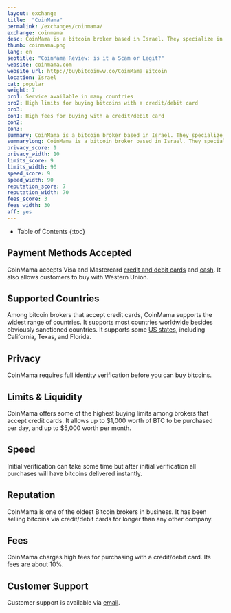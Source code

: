 ```yaml
---
layout: exchange
title:  "CoinMama"
permalink: /exchanges/coinmama/
exchange: coinmama
desc: CoinMama is a bitcoin broker based in Israel. They specialize in selling bitcoins for credit card to nearly anyone in the world.   
thumb: coinmama.png
lang: en
seotitle: "CoinMama Review: is it a Scam or Legit?"
website: coinmama.com
website_url: http://buybitcoinww.co/CoinMama_Bitcoin
location: Israel
cat: popular
weight: 7
pro1: Service available in many countries
pro2: High limits for buying bitcoins with a credit/debit card
pro3: 
con1: High fees for buying with a credit/debit card
con2: 
con3:
summary: CoinMama is a bitcoin broker based in Israel. They specialize in selling bitcoins for credit card to nearly anyone in the world. 
summarylong: CoinMama is a bitcoin broker based in Israel. They specialize in selling bitcoins for credit card to nearly anyone in the world. 
privacy_score: 1
privacy_width: 10
limits_score: 9
limits_width: 90
speed_score: 9
speed_width: 90
reputation_score: 7
reputation_width: 70
fees_score: 3
fees_width: 30
aff: yes
---
```


* Table of Contents
{:toc}

## Payment Methods Accepted

CoinMama accepts Visa and Mastercard [credit and debit cards](/en/buy-bitcoin-credit-debit-card/) and [cash](/en/buy-bitcoins-with-cash/). It also allows customers to buy with Western Union. 

## Supported Countries

Among bitcoin brokers that accept credit cards, CoinMama supports the widest range of countries. It supports most countries worldwide besides obviously sanctioned countries. It supports some [US states](https://www.buybitcoinworldwide.com/en/us/), including California, Texas, and Florida. 

## Privacy

CoinMama requires full identity verification before you can buy bitcoins. 

## Limits & Liquidity

CoinMama offers some of the highest buying limits among brokers that accept credit cards. It allows up to $1,000 worth of BTC to be purchased per day, and up to $5,000 worth per month. 

## Speed

Initial verification can take some time but after initial verification all purchases will have bitcoins delivered instantly. 

## Reputation

CoinMama is one of the oldest Bitcoin brokers in business. It has been selling bitcoins via credit/debit cards for longer than any other company. 

## Fees

CoinMama charges high fees for purchasing with a credit/debit card. Its fees are about 10%. 

## Customer Support

Customer support is available via [email](https://www.coinmama.com/contact). 